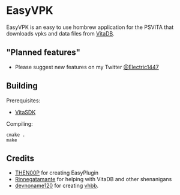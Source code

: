 # EasyVPK
EasyVPK is an easy to use hombrew application for the PSVITA that downloads vpks and data files from [VitaDB](https://vitadb.rinnegatamante.it/#/).

## "Planned features"
- Please suggest new features on my Twitter [@Electric1447](https://twitter.com/Electric1447)

## Building

Prerequisites:
- [VitaSDK](https://vitasdk.org/)

Compiling:
```
cmake .
make
```

## Credits
- [THEN00P](https://github.com/THEN00P) for creating EasyPlugin
- [Rinnegatamante](https://github.com/Rinnegatamante) for helping with VitaDB and other shenanigans
- [devnoname120](https://github.com/devnoname120) for creating [vhbb](https://github.com/devnoname120/vhbb).
